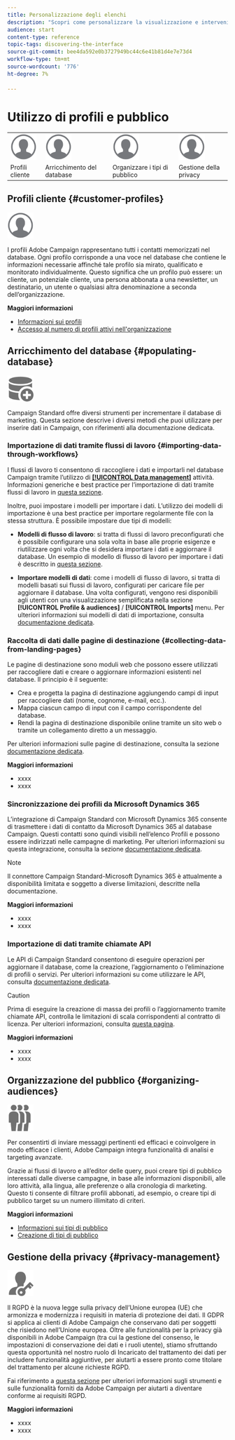 ```yaml
---
title: Personalizzazione degli elenchi
description: "Scopri come personalizzare la visualizzazione e intervenire sulle schermate dell’elenco in Adobe Campaign Standard:ordinamento, filtro, eliminazione o duplicazione degli elementi. Elenca schermate che mostrano elementi di una o più risorse specificate."
audience: start
content-type: reference
topic-tags: discovering-the-interface
source-git-commit: bee4da592e0b3727949bc44c6e41b81d4e7e73d4
workflow-type: tm+mt
source-wordcount: '776'
ht-degree: 7%

---
```



# Utilizzo di profili e pubblico

<table>
<tr>
    <td valign="top">
        <a href="../../start/using/work-with-audiences.md"><img width="60px" alt="condizioni" src="assets/icon_profile.svg"/></a>
    </td>
    <td valign="top">
        <a href="../../api/using/creating-a-service.md"><img width="60px" alt="condizioni" src="assets/icon_profile.svg"/></a>
    </td>
    <td valign="top">
        <a href="../../api/using/interacting-with-custom-resources.md"><img width="60px" alt="condizioni" src="assets/icon_profile.svg"/></a>
    </td>
    <td valign="top">
        <a href="../../api/using/interacting-with-marketing-history.md"><img width="60px" alt="condizioni" src="assets/icon_profile.svg"/></a>
    </td>
</tr>
<tr>
<td>Profili cliente</td>
<td>Arricchimento del database</td>
<td>Organizzare i tipi di pubblico</td>
<td>Gestione della privacy</td>
</tr>
</table>

## Profili cliente {#customer-profiles}

<img width="60px" alt="condizioni" src="assets/icon_profile.svg"/>

I profili Adobe Campaign rappresentano tutti i contatti memorizzati nel database. Ogni profilo corrisponde a una voce nel database che contiene le informazioni necessarie affinché tale profilo sia mirato, qualificato e monitorato individualmente. Questo significa che un profilo può essere: un cliente, un potenziale cliente, una persona abbonata a una newsletter, un destinatario, un utente o qualsiasi altra denominazione a seconda dell’organizzazione.

**Maggiori informazioni**

* [Informazioni sui profili](../../audiences/using/about-profiles.md)
* [Accesso al numero di profili attivi nell&#39;organizzazione](../../audiences/using/active-profiles.md)

## Arricchimento del database {#populating-database}

<img width="60px" alt="condizioni" src="assets/icon_populate.svg"/>

Campaign Standard offre diversi strumenti per incrementare il database di marketing. Questa sezione descrive i diversi metodi che puoi utilizzare per inserire dati in Campaign, con riferimenti alla documentazione dedicata.

### Importazione di dati tramite flussi di lavoro {#importing-data-through-workflows}

I flussi di lavoro ti consentono di raccogliere i dati e importarli nel database Campaign tramite l’utilizzo di [**[!UICONTROL Data management]**](../../automating/using/about-data-management-activities.md) attività. Informazioni generiche e best practice per l’importazione di dati tramite flussi di lavoro in [questa sezione](../../automating/using/about-data-import-and-export.md).

Inoltre, puoi impostare i modelli per importare i dati. L’utilizzo dei modelli di importazione è una best practice per importare regolarmente file con la stessa struttura. È possibile impostare due tipi di modelli:

* **Modelli di flusso di lavoro**: si tratta di flussi di lavoro preconfigurati che è possibile configurare una sola volta in base alle proprie esigenze e riutilizzare ogni volta che si desidera importare i dati e aggiornare il database. Un esempio di modello di flusso di lavoro per importare i dati è descritto in [questa sezione](../../automating/using/creating-import-workflow-templates.md).

* **Importare modelli di dati**: come i modelli di flusso di lavoro, si tratta di modelli basati sui flussi di lavoro, configurati per caricare file per aggiornare il database. Una volta configurati, vengono resi disponibili agli utenti con una visualizzazione semplificata nella sezione **[!UICONTROL Profile & audiences]** / **[!UICONTROL Imports]** menu. Per ulteriori informazioni sui modelli di dati di importazione, consulta [documentazione dedicata](../../automating/using/importing-data-with-import-templates.md).

### Raccolta di dati dalle pagine di destinazione {#collecting-data-from-landing-pages}

Le pagine di destinazione sono moduli web che possono essere utilizzati per raccogliere dati e creare o aggiornare informazioni esistenti nel database. Il principio è il seguente:

* Crea e progetta la pagina di destinazione aggiungendo campi di input per raccogliere dati (nome, cognome, e-mail, ecc.).
* Mappa ciascun campo di input con il campo corrispondente del database.
* Rendi la pagina di destinazione disponibile online tramite un sito web o tramite un collegamento diretto a un messaggio.

Per ulteriori informazioni sulle pagine di destinazione, consulta la sezione [documentazione dedicata](../../channels/using/getting-started-with-landing-pages.md).

**Maggiori informazioni**

* xxxx
* xxxx

### Sincronizzazione dei profili da Microsoft Dynamics 365

L’integrazione di Campaign Standard con Microsoft Dynamics 365 consente di trasmettere i dati di contatto da Microsoft Dynamics 365 al database Campaign.
Questi contatti sono quindi visibili nell’elenco Profili e possono essere indirizzati nelle campagne di marketing. Per ulteriori informazioni su questa integrazione, consulta la sezione [documentazione dedicata](../../integrating/using/d365-acs-get-started.md).

>[!NOTE]
>
>Il connettore Campaign Standard-Microsoft Dynamics 365 è attualmente a disponibilità limitata e soggetto a diverse limitazioni, descritte nella documentazione.

**Maggiori informazioni**

* xxxx
* xxxx

### Importazione di dati tramite chiamate API

Le API di Campaign Standard consentono di eseguire operazioni per aggiornare il database, come la creazione, l’aggiornamento o l’eliminazione di profili o servizi. Per ulteriori informazioni su come utilizzare le API, consulta [documentazione dedicata](../../api/using/get-started-apis.md).

>[!CAUTION]
>
>Prima di eseguire la creazione di massa dei profili o l’aggiornamento tramite chiamate API, controlla le limitazioni di scala corrispondenti al contratto di licenza. Per ulteriori informazioni, consulta [questa pagina](https://helpx.adobe.com/it/legal/product-descriptions/campaign-standard.html#ITInfrastructureResourcesbyActiveProfilesTiers).

**Maggiori informazioni**

* xxxx
* xxxx

## Organizzazione del pubblico {#organizing-audiences}

<img width="60px" alt="condizioni" src="assets/icon_audience.svg"/>

Per consentirti di inviare messaggi pertinenti ed efficaci e coinvolgere in modo efficace i clienti, Adobe Campaign integra funzionalità di analisi e targeting avanzate.

Grazie ai flussi di lavoro e all’editor delle query, puoi creare tipi di pubblico interessati dalle diverse campagne, in base alle informazioni disponibili, alle loro attività, alla lingua, alle preferenze o alla cronologia di marketing. Questo ti consente di filtrare profili abbonati, ad esempio, o creare tipi di pubblico target su un numero illimitato di criteri.

**Maggiori informazioni**

* [Informazioni sui tipi di pubblico](../../audiences/using/about-audiences.md)
* [Creazione di tipi di pubblico](../../audiences/using/creating-audiences.md)

## Gestione della privacy {#privacy-management}

<img width="60px" alt="condizioni" src="assets/icon_privacy.svg"/>

Il RGPD è la nuova legge sulla privacy dell’Unione europea (UE) che armonizza e modernizza i requisiti in materia di protezione dei dati. Il GDPR si applica ai clienti di Adobe Campaign che conservano dati per soggetti che risiedono nell’Unione europea. Oltre alle funzionalità per la privacy già disponibili in Adobe Campaign (tra cui la gestione del consenso, le impostazioni di conservazione dei dati e i ruoli utente), stiamo sfruttando questa opportunità nel nostro ruolo di Incaricato del trattamento dei dati per includere funzionalità aggiuntive, per aiutarti a essere pronto come titolare del trattamento per alcune richieste RGPD.

Fai riferimento a [questa sezione](../../start/using/privacy.md) per ulteriori informazioni sugli strumenti e sulle funzionalità forniti da Adobe Campaign per aiutarti a diventare conforme ai requisiti RGPD.

**Maggiori informazioni**

* xxxx
* xxxx